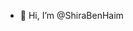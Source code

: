 - 👋 Hi, I’m @ShiraBenHaim


<!---
ShiraBenHaim/ShiraBenHaim is a ✨ special ✨ repository because its `README.md` (this file) appears on your GitHub profile.
You can click the Preview link to take a look at your changes.
--->
